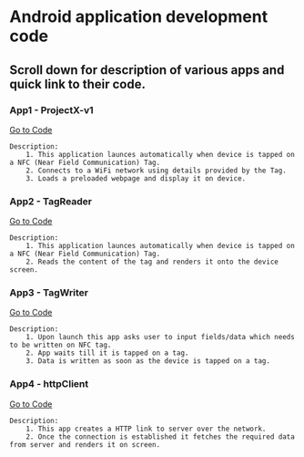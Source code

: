 # Android application development code

## Scroll down for description of various apps and quick link to their code.

### App1 - ProjectX-v1
[Go to Code](https://github.com/arjunjauhari/android-apps/tree/master/ProjectX-v1/app/src/main/java/com/example/arjun/projectx_v1)

    Description:
        1. This application launces automatically when device is tapped on a NFC (Near Field Communication) Tag.
        2. Connects to a WiFi network using details provided by the Tag.
        3. Loads a preloaded webpage and display it on device.

### App2 - TagReader
[Go to Code](https://github.com/arjunjauhari/android-apps/blob/master/TagReader/app/src/main/java/com/arjunj/tagreader/TagReader.java)

    Description:
        1. This application launces automatically when device is tapped on a NFC (Near Field Communication) Tag.
        2. Reads the content of the tag and renders it onto the device screen.

### App3 - TagWriter
[Go to Code](https://github.com/arjunjauhari/android-apps/blob/master/TagWriter/app/src/main/java/com/arjunj/tagwriter/MainActivity.java)

    Description:
        1. Upon launch this app asks user to input fields/data which needs to be written on NFC tag.
        2. App waits till it is tapped on a tag.
        3. Data is written as soon as the device is tapped on a tag.

### App4 - httpClient
[Go to Code](https://github.com/arjunjauhari/android-apps/blob/master/httpClient/app/src/main/java/com/example/arjun/httpclient/httpClient.java)

    Description:
        1. This app creates a HTTP link to server over the network.
        2. Once the connection is established it fetches the required data from server and renders it on screen.
